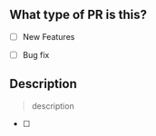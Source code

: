 ## What type of PR is this?

- [ ] New Features
- [ ] Bug fix


## Description

> description



- [ ] 
